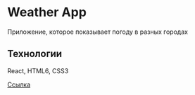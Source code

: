# Weather App

Приложение, которое показывает погоду в разных городах

## Технологии
React, HTML6, CSS3

[Ссылка](https://monzikovmaxim.github.io/Weather-App/index.html)

